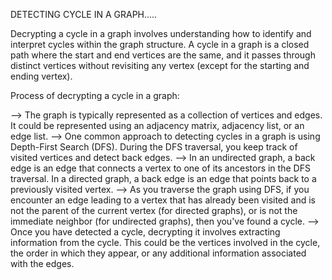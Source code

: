 DETECTING CYCLE IN A GRAPH.....

Decrypting a cycle in a graph involves understanding how to identify and interpret cycles within the graph structure. A cycle in a graph is a closed path where the start and end vertices are the same, and it passes through distinct vertices without revisiting any vertex (except for the starting and ending vertex).

Process of decrypting a cycle in a graph:

--> The graph is typically represented as a collection of vertices and edges. It could be represented using an adjacency matrix, adjacency list, or an edge list.
--> One common approach to detecting cycles in a graph is using Depth-First Search (DFS). During the DFS traversal, you keep track of visited vertices and detect back edges.
--> In an undirected graph, a back edge is an edge that connects a vertex to one of its ancestors in the DFS traversal. In a directed graph, a back edge is an edge that points back to a previously visited vertex.
--> As you traverse the graph using DFS, if you encounter an edge leading to a vertex that has already been visited and is not the parent of the current vertex (for directed graphs), or is not the immediate neighbor (for undirected graphs), then you've found a cycle.
--> Once you have detected a cycle, decrypting it involves extracting information from the cycle. This could be the vertices involved in the cycle, the order in which they appear, or any additional information associated with the edges.